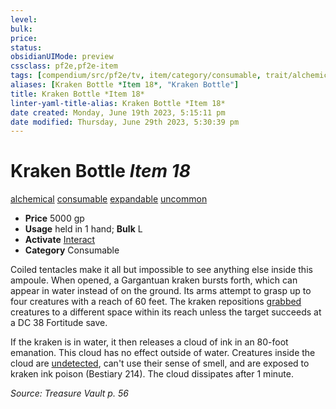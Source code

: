 ```yaml
---
level:
bulk:
price:
status:
obsidianUIMode: preview
cssclass: pf2e,pf2e-item
tags: [compendium/src/pf2e/tv, item/category/consumable, trait/alchemical, trait/consumable, trait/expandable, trait/uncommon]
aliases: [Kraken Bottle *Item 18*, "Kraken Bottle"]
title: Kraken Bottle *Item 18*
linter-yaml-title-alias: Kraken Bottle *Item 18*
date created: Monday, June 19th 2023, 5:15:11 pm
date modified: Thursday, June 29th 2023, 5:30:39 pm
---
```


# Kraken Bottle *Item 18*

[alchemical](rules/traits/alchemical.md) [consumable](rules/traits/consumable.md) [expandable](rules/traits/expandable-tv.md) [uncommon](rules/traits/uncommon.md)  

- **Price** 5000 gp
- **Usage** held in 1 hand; **Bulk** L
- **Activate** [Interact](rules/actions/interact.md)
- **Category** Consumable

Coiled tentacles make it all but impossible to see anything else inside this ampoule. When opened, a Gargantuan kraken bursts forth, which can appear in water instead of on the ground. Its arms attempt to grasp up to four creatures with a reach of 60 feet. The kraken repositions [grabbed](rules/conditions.md#Grabbed) creatures to a different space within its reach unless the target succeeds at a DC 38 Fortitude save.

If the kraken is in water, it then releases a cloud of ink in an 80-foot emanation. This cloud has no effect outside of water. Creatures inside the cloud are [undetected](rules/conditions.md#Undetected), can't use their sense of smell, and are exposed to kraken ink poison (Bestiary 214). The cloud dissipates after 1 minute.

*Source: Treasure Vault p. 56*
